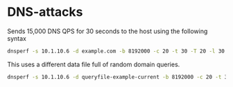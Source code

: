 # DNS-attacks
Sends 15,000 DNS QPS for 30 seconds to the host using the following syntax
```bash
dnsperf -s 10.1.10.6 -d example.com -b 8192000 -c 20 -t 30 -T 20 -l 30 -q 1000000 -Q 15000
```

This uses a different data file full of random domain queries.
```bash
dnsperf -s 10.1.10.6 -d queryfile-example-current -b 8192000 -c 20 -t 30 -T 20 -l 30 -q 1000000 -Q 150000
```
